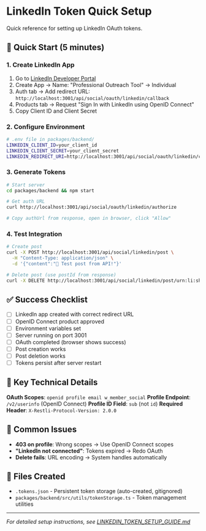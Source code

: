 # LinkedIn Token Quick Setup

Quick reference for setting up LinkedIn OAuth tokens.

## 🚀 Quick Start (5 minutes)

### 1. Create LinkedIn App
1. Go to [LinkedIn Developer Portal](https://developer.linkedin.com/)
2. Create App → Name: "Professional Outreach Tool" → Individual
3. Auth tab → Add redirect URL: `http://localhost:3001/api/social/oauth/linkedin/callback`
4. Products tab → Request "Sign In with LinkedIn using OpenID Connect"
5. Copy Client ID and Client Secret

### 2. Configure Environment
```bash
# .env file in packages/backend/
LINKEDIN_CLIENT_ID=your_client_id
LINKEDIN_CLIENT_SECRET=your_client_secret
LINKEDIN_REDIRECT_URI=http://localhost:3001/api/social/oauth/linkedin/callback
```

### 3. Generate Tokens
```bash
# Start server
cd packages/backend && npm start

# Get auth URL
curl http://localhost:3001/api/social/oauth/linkedin/authorize

# Copy authUrl from response, open in browser, click "Allow"
```

### 4. Test Integration
```bash
# Create post
curl -X POST http://localhost:3001/api/social/linkedin/post \
  -H "Content-Type: application/json" \
  -d '{"content":"🚀 Test post from API!"}'

# Delete post (use postId from response)
curl -X DELETE http://localhost:3001/api/social/linkedin/post/urn:li:share:XXXXXXXXX
```

## ✅ Success Checklist
- [ ] LinkedIn app created with correct redirect URL
- [ ] OpenID Connect product approved
- [ ] Environment variables set
- [ ] Server running on port 3001
- [ ] OAuth completed (browser shows success)
- [ ] Post creation works
- [ ] Post deletion works
- [ ] Tokens persist after server restart

## 🔧 Key Technical Details

**OAuth Scopes**: `openid profile email w_member_social`
**Profile Endpoint**: `/v2/userinfo` (OpenID Connect)
**Profile ID Field**: `sub` (not `id`)
**Required Header**: `X-Restli-Protocol-Version: 2.0.0`

## 🚨 Common Issues
- **403 on profile**: Wrong scopes → Use OpenID Connect scopes
- **"LinkedIn not connected"**: Tokens expired → Redo OAuth
- **Delete fails**: URL encoding → System handles automatically

## 📁 Files Created
- `.tokens.json` - Persistent token storage (auto-created, gitignored)
- `packages/backend/src/utils/tokenStorage.ts` - Token management utilities

---
*For detailed setup instructions, see [LINKEDIN_TOKEN_SETUP_GUIDE.md](./LINKEDIN_TOKEN_SETUP_GUIDE.md)* 